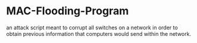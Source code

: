 # MAC-Flooding-Program
an attack script meant to corrupt all switches on a network in order to obtain previous information that computers would send within the network.
